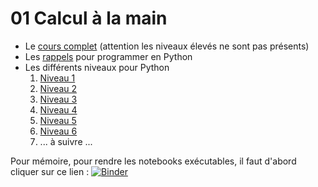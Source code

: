 # 01 Calcul à la main

* Le [cours complet](https://github.com/NaturelEtChaud/Math-premiere/blob/main/01%20calcul%20%C3%A0%20la%20main/premi%C3%A8re_Math01_Calculs.pdf) (attention les niveaux élevés ne sont pas présents)
* Les [rappels](https://github.com/NaturelEtChaud/Math-premiere/blob/main/01%20calcul%20%C3%A0%20la%20main/Rappels_Python.ipynb) pour programmer en Python
* Les différents niveaux pour Python
    1) [Niveau 1](https://github.com/NaturelEtChaud/Math-premiere/blob/main/01%20calcul%20%C3%A0%20la%20main/Python_niveau1.ipynb)
    2) [Niveau 2](https://github.com/NaturelEtChaud/Math-premiere/blob/main/01%20calcul%20%C3%A0%20la%20main/Python_niveau2.ipynb)
    3) [Niveau 3](https://github.com/NaturelEtChaud/Math-premiere/blob/main/01%20calcul%20%C3%A0%20la%20main/Python_niveau3.ipynb)
    4) [Niveau 4](https://github.com/NaturelEtChaud/Math-premiere/blob/main/01%20calcul%20%C3%A0%20la%20main/Python_niveau4.ipynb)
    5) [Niveau 5](https://github.com/NaturelEtChaud/Math-premiere/blob/main/01%20calcul%20%C3%A0%20la%20main/Python_niveau6.ipynb)
    6) [Niveau 6](https://github.com/NaturelEtChaud/Math-premiere/blob/main/01%20calcul%20%C3%A0%20la%20main/Python_niveau6.ipynb)
    7) ... à suivre ...

Pour mémoire, pour rendre les notebooks exécutables, il faut d'abord cliquer sur ce lien : [![Binder](https://mybinder.org/badge_logo.svg)](https://mybinder.org/v2/gh/NaturelEtChaud/Math-premiere/HEAD)
